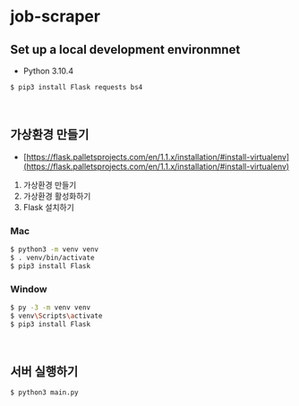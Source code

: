 # job-scraper

## Set up a local development environmnet

- Python 3.10.4

```bash
$ pip3 install Flask requests bs4
```

<br>

## 가상환경 만들기

- [https://flask.palletsprojects.com/en/1.1.x/installation/#install-virtualenv](https://flask.palletsprojects.com/en/1.1.x/installation/#install-virtualenv)

1. 가상환경 만들기
2. 가상환경 활성화하기
3. Flask 설치하기

### Mac

```bash
$ python3 -m venv venv
$ . venv/bin/activate
$ pip3 install Flask
```

### Window

```bash
$ py -3 -m venv venv
$ venv\Scripts\activate
$ pip3 install Flask
```

<br>

## 서버 실행하기

```bash
$ python3 main.py
```
